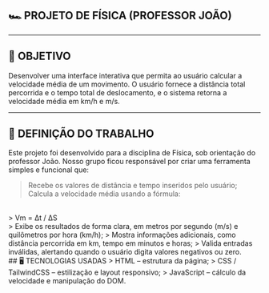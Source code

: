 ## 🏎️ PROJETO DE FÍSICA (PROFESSOR JOÃO)
<hr>

## 📐 OBJETIVO
Desenvolver uma interface interativa que permita ao usuário calcular a velocidade média de um movimento. O usuário fornece a distância total percorrida e o tempo total de deslocamento, e o sistema retorna a velocidade média em km/h e m/s.
<hr>

## 🚀 DEFINIÇÃO DO TRABALHO
Este projeto foi desenvolvido para a disciplina de Física, sob orientação do professor João. Nosso grupo ficou responsável por criar uma ferramenta simples e funcional que:
<br>
> Recebe os valores de distância e tempo inseridos pelo usuário;
> Calcula a velocidade média usando a fórmula: 
<br>
> Vm = Δt / ΔS
<br>
> Exibe os resultados de forma clara, em metros por segundo (m/s) e quilômetros por hora (km/h);
> Mostra informações adicionais, como distância percorrida em km, tempo em minutos e horas;
> Valida entradas inválidas, alertando quando o usuário digita valores negativos ou zero.
<br>
	​
## 🖥️ TECNOLOGIAS USADAS
> HTML – estrutura da página;
> CSS / TailwindCSS – estilização e layout responsivo;
> JavaScript – cálculo da velocidade e manipulação do DOM.
<br>
